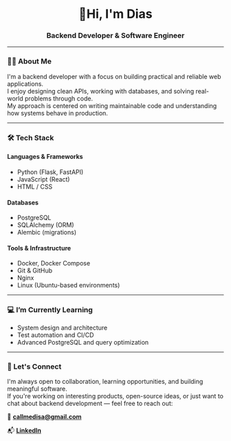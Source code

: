 <h1 align="center">👋Hi, I'm Dias</h1>
<h3 align="center">Backend Developer & Software Engineer</h3>

---

### 🧑‍💻 About Me

I'm a backend developer with a focus on building practical and reliable web applications.  
I enjoy designing clean APIs, working with databases, and solving real-world problems through code.  
My approach is centered on writing maintainable code and understanding how systems behave in production.

---

### 🛠 Tech Stack

#### Languages & Frameworks
- Python (Flask, FastAPI)
- JavaScript (React)
- HTML / CSS

#### Databases
- PostgreSQL
- SQLAlchemy (ORM)
- Alembic (migrations)

#### Tools & Infrastructure
- Docker, Docker Compose
- Git & GitHub
- Nginx
- Linux (Ubuntu-based environments)

---

### 💻 I’m Currently Learning
- System design and architecture
- Test automation and CI/CD
- Advanced PostgreSQL and query optimization

---

### 🤝 Let's Connect

I'm always open to collaboration, learning opportunities, and building meaningful software.  
If you're working on interesting products, open-source ideas, or just want to chat about backend development — feel free to reach out:

📧 **callmedisa@gmail.com**

📬 **[LinkedIn](https://www.linkedin.com/in/dias-serikkhanov-a8a658298/)**
